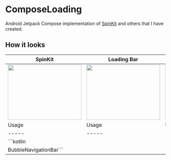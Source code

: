 # ComposeLoading

Android Jetpack Compose implementation of [SpinKit](https://tobiasahlin.com/spinkit/) and others that I have created.

## How it looks

|SpinKit|Loading Bar|Loading Dot|
|-------|-----------|-----------|
|<img src="https://user-images.githubusercontent.com/50905347/184496766-64c89c81-bbe8-4ad9-8e5b-db9fc9f4c782.gif" width="231" height="173">|<img src="https://user-images.githubusercontent.com/50905347/184497482-fe3141f7-ea3a-433c-be67-0ec8196579f9.gif" width="231" height="173">|<img src="https://user-images.githubusercontent.com/50905347/184497705-9236994c-8985-482a-81c0-5604dd0f69ca.gif" width="231" height="173">|
|Usage|Usage|Usage|
|-----|-----|-----|
|```kotlin  
BubbleNavigationBar```|||




